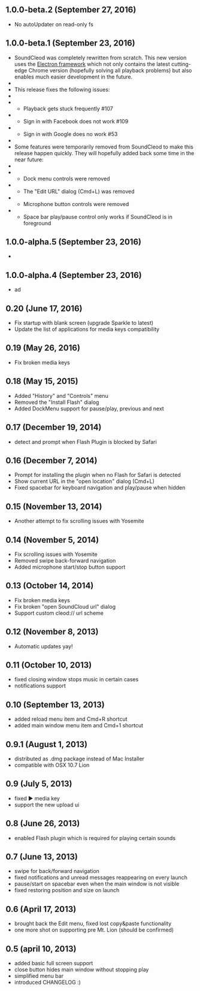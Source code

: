## 1.0.0-beta.2 (September 27, 2016)
- No autoUpdater on read-only fs

## 1.0.0-beta.1 (September 23, 2016)
- SoundCleod was completely rewritten from scratch. This new version uses the [Electron framework](http://electron.atom.io/) which not only contains the latest cutting-edge Chrome version (hopefully solving all playback problems) but also enables much easier development in the future.
- 
- This release fixes the following issues:
- 
- - Playback gets stuck frequently #107
- - Sign in with Facebook does not work #109
- - Sign in with Google does no work #53
- 
- Some features were temporarily removed from SoundCleod to make this release happen quickly. They will hopefully added back some time in the near future:
- 
- - Dock menu controls were removed
- - The "Edit URL" dialog (Cmd+L) was removed
- - Microphone button controls were removed
- - Space bar play/pause control only works if SoundCleod is in foreground

## 1.0.0-alpha.5 (September 23, 2016)
- 

## 1.0.0-alpha.4 (September 23, 2016)
- ad

## 0.20 (June 17, 2016)
- Fix startup with blank screen (upgrade Sparkle to latest)
- Update the list of applications for media keys compatibility

## 0.19 (May 26, 2016)
- Fix broken media keys

## 0.18 (May 15, 2015)
- Added "History" and "Controls" menu
- Removed the "Install Flash" dialog
- Added DockMenu support for pause/play, previous and next

## 0.17 (December 19, 2014)
- detect and prompt when Flash Plugin is blocked by Safari

## 0.16 (December 7, 2014)
- Prompt for installing the plugin when no Flash for Safari is detected
- Show current URL in the "open location" dialog (Cmd+L)
- Fixed spacebar for keyboard navigation and play/pause when hidden

## 0.15 (November 13, 2014)
- Another attempt to fix scrolling issues with Yosemite

## 0.14 (November 5, 2014)
- Fix scrolling issues with Yosemite
- Removed swipe back-forward navigation
- Added microphone start/stop button support

## 0.13 (October 14, 2014)
- Fix broken media keys
- Fix broken "open SoundCloud url" dialog
- Support custom cleod:// url scheme

## 0.12 (November 8, 2013)
- Automatic updates yay!

## 0.11 (October 10, 2013)
- fixed closing window stops music in certain cases
- notifications support

## 0.10 (September 13, 2013)
- added reload menu item and Cmd+R shortcut
- added main window menu item and Cmd+1 shortcut

## 0.9.1 (August 1, 2013)
- distributed as .dmg package instead of Mac Installer
- compatible with OSX 10.7 Lion

## 0.9 (July 5, 2013)

- fixed ▶ media key
- support the new upload ui

## 0.8 (June 26, 2013)

- enabled Flash plugin which is required for playing certain sounds

## 0.7 (June 13, 2013)

- swipe for back/forward navigation
- fixed notifications and unread messages reappearing on every launch
- pause/start on spacebar even when the main window is not visible
- fixed restoring position and size on launch

## 0.6 (April 17, 2013)

- brought back the Edit menu, fixed lost copy&paste functionality
- one more shot on supporting pre Mt. Lion (should be confirmed)

## 0.5 (april 10, 2013)

- added basic full screen support
- close button hides main window without stopping play
- simplified menu bar
- introduced CHANGELOG :)
